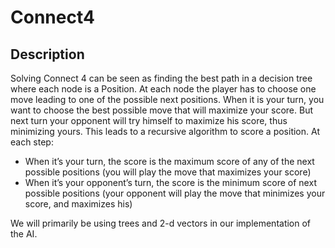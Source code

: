 # Connect4 

## Description
Solving Connect 4 can be seen as finding the best path in a decision tree where each node is a Position. At each node the player has to choose one move leading to one of the possible next positions. When it is your turn, you want to choose the best possible move that will maximize your score. But next turn your opponent will try himself to maximize his score, thus minimizing yours.
This leads to a recursive algorithm to score a position. At each step:
  * When it’s your turn, the score is the maximum score of any of the next possible positions (you will play the move that maximizes your score)
  * When it’s your opponent’s turn, the score is the minimum score of next possible positions (your opponent will play the move that minimizes your score, and maximizes his)

We will primarily be using trees and 2-d vectors in our implementation of the AI.

